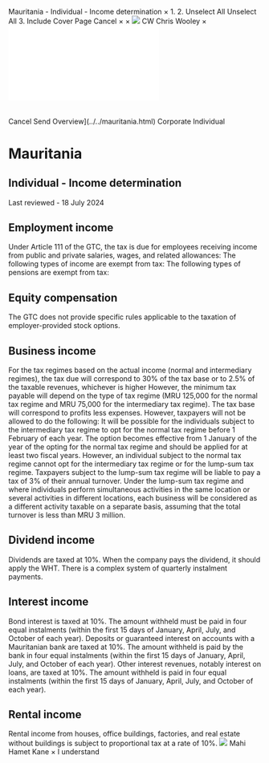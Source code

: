 Mauritania - Individual - Income determination
×
1.
2.
Unselect All
Unselect All
3.
Include Cover Page
Cancel
×
×
![](../../-/media/world-wide-tax-summaries/attachments/global---chris-wooley.ashx%3Frev=ac5e5f3223b34096b1afc2a6009c7320&revision=ac5e5f32-23b3-4096-b1af-c2a6009c7320&hash=859B7ADC84DC2CBEC9760E9E6EE7DE6D0A8BFCDF)
CW
Chris Wooley
×
![](income-determination.html)
######
Cancel
Send
Overview](../../mauritania.html)
Corporate
Individual
# Mauritania
## Individual - Income determination
Last reviewed - 18 July 2024
## Employment income
Under Article 111 of the GTC, the tax is due for employees receiving income from public and private salaries, wages, and related allowances:
The following types of income are exempt from tax:
The following types of pensions are exempt from tax:
## Equity compensation
The GTC does not provide specific rules applicable to the taxation of employer-provided stock options.
## Business income
For the tax regimes based on the actual income (normal and intermediary regimes), the tax due will correspond to 30% of the tax base or to 2.5% of the taxable revenues, whichever is higher
However, the minimum tax payable will depend on the type of tax regime (MRU 125,000 for the normal tax regime and MRU 75,000 for the intermediary tax regime).
The tax base will correspond to profits less expenses.
However, taxpayers will not be allowed to do the following:
It will be possible for the individuals subject to the intermediary tax regime to opt for the normal tax regime before 1 February of each year. The option becomes effective from 1 January of the year of the opting for the normal tax regime and should be applied for at least two fiscal years.
However, an individual subject to the normal tax regime cannot opt for the intermediary tax regime or for the lump-sum tax regime.
Taxpayers subject to the lump-sum tax regime will be liable to pay a tax of 3% of their annual turnover.
Under the lump-sum tax regime and where individuals perform simultaneous activities in the same location or several activities in different locations, each business will be considered as a different activity taxable on a separate basis, assuming that the total turnover is less than MRU 3 million.
## Dividend income
Dividends are taxed at 10%. When the company pays the dividend, it should apply the WHT. There is a complex system of quarterly instalment payments.
## Interest income
Bond interest is taxed at 10%. The amount withheld must be paid in four equal instalments (within the first 15 days of January, April, July, and October of each year).
Deposits or guaranteed interest on accounts with a Mauritanian bank are taxed at 10%. The amount withheld is paid by the bank in four equal instalments (within the first 15 days of January, April, July, and October of each year).
Other interest revenues, notably interest on loans, are taxed at 10%. The amount withheld is paid in four equal instalments (within the first 15 days of January, April, July, and October of each year).
## Rental income
Rental income from houses, office buildings, factories, and real estate without buildings is subject to proportional tax at a rate of 10%.
![](../../-/media/world-wide-tax-summaries/attachments/senegal---mahi_kane.ashx%3Frev=a0db965bc6e3441ba33b0e12d600293c&revision=a0db965b-c6e3-441b-a33b-0e12d600293c&hash=AA3492CE209DF00F93CB7FDE597882B182931B13)
Mahi Hamet Kane
×
I understand